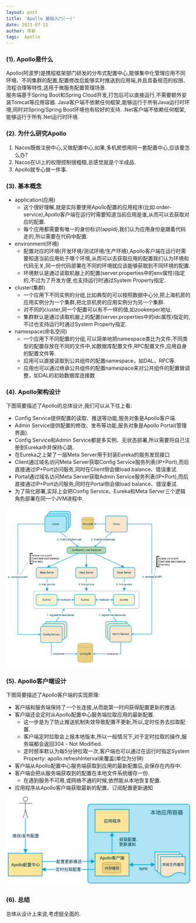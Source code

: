 ```yaml
---
layout: post
title: 'Apollo 基础入门(一)'
date: 2021-07-15
author: 李新
tags:  Apollo
---
```


### (1). Apollo是什么
Apollo(阿波罗)是携程框架部门研发的分布式配置中心,能够集中化管理应用不同环境、不同集群的配置,配置修改后能够实时推送到应用端,并且具备规范的权限、流程治理等特性,适用于微服务配置管理场景.   
服务端基于Spring Boot和Spring Cloud开发,打包后可以直接运行,不需要额外安装Tomcat等应用容器. 
Java客户端不依赖任何框架,能够运行于所有Java运行时环境,同时对Spring/Spring Boot环境也有较好的支持.
.Net客户端不依赖任何框架,能够运行于所有.Net运行时环境.

### (2). 为什么研究Apollo
1) Nacos既做注册中心,又做配置中心,如果,多机房想用同一套配置中心,应该要怎么办?    
2) Nacos在UI上的权限控制很粗糙,总感觉就是个半成品.    
3) Apollo就专心做一件事.   

### (3). 基本概念
+ application(应用)
  - 这个很好理解,就是实际要使用Apollo配置的应用程序(比如:order-service),Apollo客户端在运行时需要知道当前应用是谁,从而可以去获取对应的配置.
  - 每个应用都需要有唯一的身份标识(appId),我们认为应用身份是跟着代码走的,所以需要在代码中配置.
+ environment(环境)
  - 配置对应的环境(开发环境/测试环境/生产环境),Apollo客户端在运行时需要知道当前应用处于哪个环境,从而可以去获取应用的配置我们认为环境和代码无关,同一份代码部署在不同的环境就应该能够获取到不同环境的配置.
  - 环境默认是通过读取机器上的配置(server.properties中的env属性)指定的,不过为了开发方便,也支持运行时通过System Property指定.  
+ cluster(集群)
  - 一个应用下不同实例的分组,比如典型的可以按照数据中心分,把上海机房的应用实例分为一个集群,把北京机房的应用实例分为另一个集群.
  - 对不同的cluster,同一个配置可以有不一样的值,如zookeeper地址.
  - 集群默认是通过读取机器上的配置(server.properties中的idc属性)指定的,不过也支持运行时通过System Property指定.
+ namespace(命名空间)
  - 一个应用下不同配置的分组,可以简单地把namespace类比为文件,不同类型的配置存放在不同的文件中,如数据库配置文件,RPC配置文件,应用自身的配置文件等.
  - 应用可以直接读取到公共组件的配置namespace，如DAL，RPC等.
  - 应用也可以通过继承公共组件的配置namespace来对公共组件的配置做调整，如DAL的初始数据库连接数

### (4). Apollo架构设计
下图简要描述了Apollo的总体设计,我们可以从下往上看:
+ Config Service提供配置的读取、推送等功能,服务对象是Apollo客户端.
+ Admin Service提供配置的修改、发布等功能,服务对象是Apollo Portal(管理界面).  
+ Config Service和Admin Service都是多实例、无状态部署,所以需要将自己注册到Eureka中并保持心跳.  
+ 在Eureka之上架了一层Meta Server用于封装Eureka的服务发现接口
+ Client通过域名访问Meta Server获取Config Service服务列表(IP+Port),而后直接通过IP+Port访问服务,同时在Client侧会做load balance、错误重试.    
+ Portal通过域名访问Meta Server获取Admin Service服务列表(IP+Port),而后直接通过IP+Port访问服务,同时在Portal侧会做load balance、错误重试.   
+ 为了简化部署,实际上会把Config Service、Eureka和Meta Server三个逻辑角色部署在同一个JVM进程中.   


!["Apollo总体架构"](/assets/apollo/imgs/apollo-overall-architecture.png)

### (5). Apollo客户端设计
下图简要描述了Apollo客户端的实现原理:
+ 客户端和服务端保持了一个长连接,从而能第一时间获得配置更新的推送.  
+ 客户端还会定时从Apollo配置中心服务端拉取应用的最新配置.
  - 这一步是为了防止推送机制失效导致配置不更新,所以,定时任务去拉取配置.  
  - 客户端定时拉取会上报本地版本,所以一般情况下,对于定时拉取的操作,服务端都会返回304 - Not Modified.  
  - 定时频率默认为每5分钟拉取一次,客户端也可以通过在运行时指定System Property: apollo.refreshInterval来覆盖(单位为分钟)
+ 客户端从Apollo配置中心服务端获取到应用的最新配置后,会保存在内存中.  
+ 客户端会把从服务端获取到的配置在本地文件系统缓存一份.
  - 在遇到服务不可用,或网络不通的时候,依然能从本地恢复配置.
+ 应用程序从Apollo客户端获取最新的配置、订阅配置更新通知

!["Apollo客户端设计"](/assets/apollo/imgs/apollo-client-architecture.png)
### (6). 总结
总体从设计上来说,考虑挺全面的.  